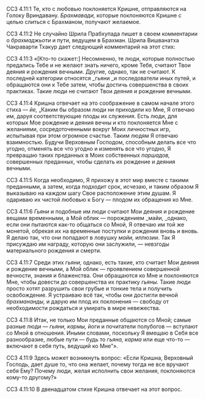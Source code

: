 ССЗ 4.11:1	Те, кто с любовью поклоняется Кришне, отправляются на Голоку Вриндавану. _Брахмавади,_ которые поклоняются Кришне с целью слиться с Брахманом, получают желаемое.

ССЗ 4.11:2	Не случайно Шрила Прабхупада пишет в своем комментарии о _брахмаджьоти_ и пути, ведущем в Брахман. Шрила Вишванатха Чакраварти Тхакур дает следующий комментарий на этот стих:

ССЗ 4.11:3	«[Кто-то скажет:] Несомненно, те люди, которые полностью предались Тебе и не желают знать ничего, кроме Тебя, считают Твои деяния и рождения вечными. Другие, однако, так не считают. К последней категории относятся _гьяни _и последователи иных путей, и обращаются они к Тебе затем, чтобы достичь совершенства в своих практиках. Такие люди не считают Твои деяния и рождение вечными.

ССЗ 4.11:4	Кришна отвечает на это соображение в самом начале этого стиха — _йе,_ „Каким бы образом люди ни приходили ко Мне, Я отвечаю им, даруя соответствующие плоды их служения. Есть люди, для которых Мое рождение и деяния вечны и кто поклоняется Мне с желаниями, сосредоточенными вокруг Моих личностных игр, испытывая при этом огромное счастье. Таким людям Я отвечаю взаимностью. Будучи Верховным Господом, способным делать все что угодно, отменять все что угодно и изменять все что угодно, Я превращаю таких преданных в Моих собственных _паршадов,_ совершенных преданных, чтобы сделать их рождение и деяния вечными.

ССЗ 4.11:5	Когда необходимо, Я прихожу в этот мир вместе с такими преданными, а затем, когда подходит срок, исчезаю, и таким образом Я выказываю на каждом шагу Свое расположение этим душам. Я одариваю их чистой любовью к Богу — плодом их обращения ко Мне.

ССЗ 4.11:6	_Гьяни_ и подобные им люди считают Мои деяния и рождение вещами временными, а Мой облик — порождением _майи, _однако, если они пытаются как-то общаться со Мной, Я отвечаю им той же монетой, обрекая их на временные поступки и рождения вновь и вновь. Я делаю так, что они попадают в ловушку _майи,_ иллюзии. Так Я присуждаю им награду, которую они заслужили, — невзгоды материального рождения и смерти.

ССЗ 4.11:7	Среди этих _гьяни,_ однако, есть такие, кто считает Мои деяния и рождение вечными, а Мой облик — проявлением совершенной вечности, знания и блаженства. Они обращаются ко Мне и поклоняются Мне, чтобы довести до совершенства их практику _гьяны._ Такие люди просто хотят разрушить свои грубые и тонкие тела и получить освобождение. Я устраиваю всё так, чтобы они достигли вечной _брахмананды,_ и дарую им плод их поклонения — свободу от необходимости рождаться и умирать в мире невежества.

ССЗ 4.11:8	Итак, не только Мои преданные общаются со Мной; самые разные люди — _гьяни, кармы,_ йоги и почитатели полубогов — вступают со Мной в отношения. Иными словами, поскольку Я вмещаю в Себя все разнообразие, любые пути — будь то _гьяна, карма_ или еще что-то — включают в себя путь, ведущий ко Мне"».

ССЗ 4.11:9	Здесь может возникнуть вопрос: «Если Кришна, Верховный Господь, дает душе то, что она желает, почему тогда не все вручают себя Ему? Почему люди, желая исполнить свои желания, поклоняются кому-то другому?»

ССЗ 4.11:10	В двенадцатом стихе Кришна отвечает на этот вопрос.